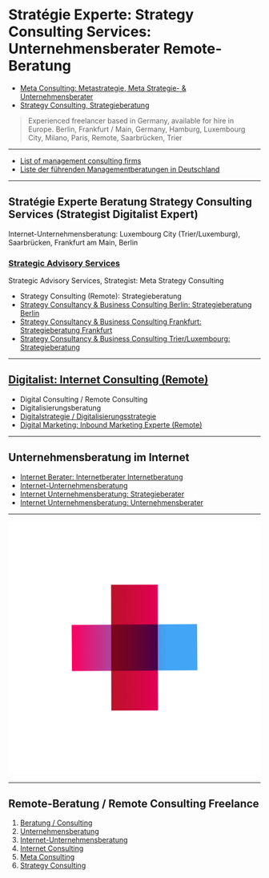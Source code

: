 # Stratégie Experte: Strategy Consulting Services: Unternehmensberater Remote-Beratung

- [Meta Consulting: Metastrategie, Meta Strategie- & Unternehmensberater](https://thomaswinterstetter.com#meta-consulting)
- [Strategy Consulting, Strategieberatung](https://thomaswinterstetter.com#strategy-consulting)

> Experienced freelancer based in Germany, available for hire in Europe. Berlin, Frankfurt / Main, Germany, Hamburg, Luxembourg City, Milano, Paris, Remote, Saarbrücken, Trier

---

- [List of management consulting firms](https://en.wikipedia.org/wiki/List_of_management_consulting_firms)
- [Liste der führenden Managementberatungen in Deutschland](https://de.wikipedia.org/wiki/Liste_der_führenden_Managementberatungen_in_Deutschland)

---

## Stratégie Experte Beratung Strategy Consulting Services (Strategist Digitalist Expert)

Internet-Unternehmensberatung: Luxembourg City (Trier/Luxemburg), Saarbrücken, Frankfurt am Main, Berlin

### [Strategic Advisory Services](https://thomaswinterstetter.com)

Strategic Advisory Services, Strategist: Meta Strategy Consulting

- Strategy Consulting (Remote): Strategieberatung
- [Strategy Consultancy & Business Consulting Berlin: Strategieberatung Berlin](https://thomaswinterstetter.com#strategy-consulting)
- [Strategy Consultancy & Business Consulting Frankfurt: Strategieberatung Frankfurt](https://thomaswinterstetter.com#strategy-consulting)
- [Strategy Consultancy & Business Consulting Trier/Luxembourg: Strategieberatung](https://thomaswinterstetter.com#strategy-consulting)

---

## [Digitalist: Internet Consulting (Remote)](https://thomaswinterstetter.com#internet-consulting)

- Digital Consulting / Remote Consulting
- Digitalisierungsberatung
- [Digitalstrategie / Digitalisierungsstrategie](https://thomaswinterstetter.com)
- [Digital Marketing: Inbound Marketing Experte (Remote)](https://thomaswinterstetter.com#inbound-marketing-consulting)

---

## Unternehmensberatung im Internet

- [Internet Berater: Internetberater Internetberatung](https://thomaswinterstetter.com#internet-consulting)
- [Internet-Unternehmensberatung](https://thomaswinterstetter.com#internet-unternehmensberatung)
- [Internet Unternehmensberatung: Strategieberater](https://thomaswinterstetter.com#strategy-consulting)
- [Internet Unternehmensberatung: Unternehmensberater](https://thomaswinterstetter.com#internet-unternehmensberatung)

---

![Digitale Strategieberatung & Unternehmensberatung](Strategieberatung-Remote-Beratung-Unternehmensberatung-Unternehmensberater.png)

---

## Remote-Beratung / Remote Consulting Freelance

1. [Beratung / Consulting](https://thomaswinterstetter.com#consulting)
2. [Unternehmensberatung](https://thomaswinterstetter.com#unternehmensberatung)
3. [Internet-Unternehmensberatung](https://thomaswinterstetter.com#internet-unternehmensberatung)
4. [Internet Consulting](https://thomaswinterstetter.com#internet-consulting)
5. [Meta Consulting](https://thomaswinterstetter.com#meta-consulting)
6. [Strategy Consulting](https://thomaswinterstetter.com#strategy-consulting)
